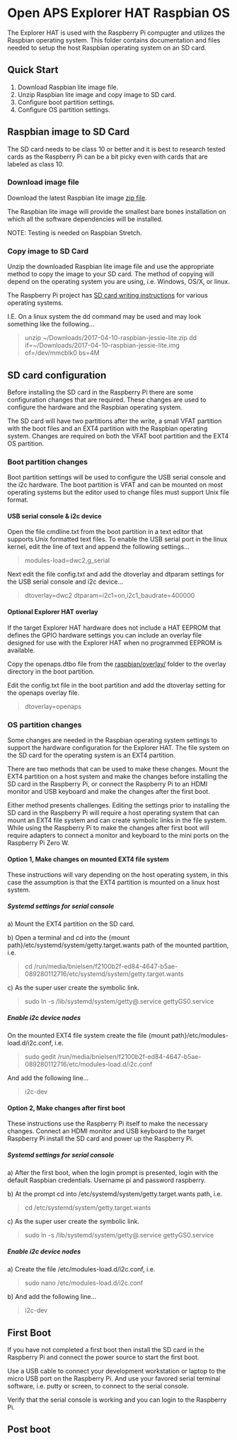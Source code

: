 # Open APS Explorer HAT Raspbian OS

The Explorer HAT is used with the Raspberry Pi compugter and utilizes the Raspbian
operating system. This folder contains documentation and files needed
to setup the host Raspbian operating system on an SD card.


## Quick Start
1. Download Raspbian lite image file.
2. Unzip Raspbian lite image and copy image to SD card.
3. Configure boot partition settings.
4. Configure OS partition settings.



## Raspbian image to SD Card

The SD card needs to be class 10 or better and it is best to research tested
cards as the Raspberry Pi can be a bit picky even with cards that are labeled as
class 10.

### Download image file

Download the latest Raspbian lite image [zip file](https://www.raspberrypi.org/downloads/raspbian/).

The Raspbian lite image will provide the smallest bare bones installation on which
all the software dependencies will be installed.

NOTE: Testing is needed on Raspbian Stretch.


### Copy image to SD Card

Unzip the downloaded Raspbian lite image file and use the appropriate method to
copy the image to your SD card. The method of copying will depend on the operating
system you are using, i.e. Windows, OS/X, or linux.

The Raspberry Pi project has [SD card writing instructions](https://www.raspberrypi.org/documentation/installation/installing-images/README.md)
for various operating systems.

I.E. On a linux system the dd command may be used and may look something like the
following...

> unzip ~/Downloads/2017-04-10-raspbian-jessie-lite.zip
> dd if=~/Downloads/2017-04-10-raspbian-jessie-lite.img of=/dev/mmcblk0 bs=4M


## SD card configuration

Before installing the SD card in the Raspberry Pi there are some configuration
changes that are required. These changes are used to configure the hardware and
the Raspbian operating system.

The SD card will have two partitions after the write, a small VFAT partition with
the boot files and an EXT4 partition with the Raspbian operating system. Changes
are required on both the VFAT boot partition and the EXT4 OS partition.


### Boot partition changes

Boot partition settings will be used to configure the USB serial console and the
i2c hardware. The boot partition is VFAT and can be mounted on most operating systems
but the editor used to change files must support Unix file format.

#### USB serial console & i2c device

Open the file cmdline.txt from the boot partition in a text editor that supports
Unix formatted text files. To enable the USB serial port in the linux kernel, edit
the line of text and append the following settings...

> modules-load=dwc2,g_serial

Next edit the file config.txt and add the dtoverlay and dtparam settings for the
USB serial console and i2c device...

> dtoverlay=dwc2
> dtparam=i2c1=on,i2c1_baudrate=400000


#### Optional Explorer HAT overlay

If the target Explorer HAT hardware does not include a HAT EEPROM that defines
the GPIO hardware settings you can include an overlay file designed for use with
the Explorer HAT when no programmed EEPROM is available.

Copy the openaps.dtbo file from the [raspbian/overlay/](raspbian/overlay/) folder
to the overlay directory in the boot partition.

Edit the config.txt file in the boot partition and add the dtoverlay setting for
the openaps overlay file.

> dtoverlay=openaps


### OS partition changes

Some changes are needed in the Raspbian operating system settings to support the
hardware configuration for the Explorer HAT. The file system on the SD card for
the operating system is an EXT4 partition.

There are two methods that can be used to make these changes. Mount the EXT4
partition on a host system and make the changes before installing the SD card
in the Raspberry Pi, or connect the Raspberry Pi to an HDMI monitor and USB
keyboard and make the changes after the first boot.

Either method presents challenges. Editing the settings prior to installing the
SD card in the Raspberry Pi will require a host operating system that can mount
an EXT4 file system and can create symbolic links in the file system. While using
the Raspberry Pi to make the changes after first boot will require adapters to
connect a monitor and keyboard to the mini ports on the Raspberry Pi Zero W.

#### Option 1, Make changes on mounted EXT4 file system

These instructions will vary depending on the host operating system, in this case
the assumption is that the EXT4 partition is mounted on a linux host system.

##### Systemd settings for serial console

a) Mount the EXT4 partition on the SD card.

b) Open a terminal and cd into the {mount path}/etc/systemd/system/getty.target.wants path of the mounted partition, i.e.
> cd /run/media/bnielsen/f2100b2f-ed84-4647-b5ae-089280112716/etc/systemd/system/getty.target.wants

c) As the super user create the symbolic link.
> sudo ln -s /lib/systemd/system/getty@.service gettyGS0.service


##### Enable i2c device nodes

On the mounted EXT4 file system create the file {mount path}/etc/modules-load.d/i2c.conf, i.e.

> sudo gedit /run/media/bnielsen/f2100b2f-ed84-4647-b5ae-089280112716/etc/modules-load.d/i2c.conf

And add the following line...

> i2c-dev



#### Option 2, Make changes after first boot

These instructions use the Raspberry Pi itself to make the necessary changes.
Connect an HDMI monitor and USB keyboard to the target Raspberry Pi install
the SD card and power up the Raspberry Pi.

##### Systemd settings for serial console

a) After the first boot, when the login prompt is presented, login with the default
Raspbian credentials. Username pi and password raspberry.

b) At the prompt cd into /etc/systemd/system/getty.target.wants path, i.e.
> cd /etc/systemd/system/getty.target.wants

c) As the super user create the symbolic link.
> sudo ln -s /lib/systemd/system/getty@.service gettyGS0.service


##### Enable i2c device nodes

a) Create the file /etc/modules-load.d/i2c.conf, i.e.

> sudo nano /etc/modules-load.d/i2c.conf

b) And add the following line...

> i2c-dev


## First Boot

If you have not completed a first boot then install the SD card in the Raspberry
Pi and connect the power source to start the first boot.

Use a USB cable to connect your development workstation or laptop to the micro
USB port on the Raspberry Pi. And use your favored serial terminal software, i.e.
putty or screen, to connect to the serial console.

Verify that the serial console is working and you can login to the Raspberry Pi.


## Post boot
